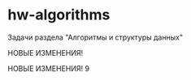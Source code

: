 # hw-algorithms
Задачи раздела "Алгоритмы и структуры данных"

НОВЫЕ ИЗМЕНЕНИЯ!





НОВЫЕ ИЗМЕНЕНИЯ! 9

